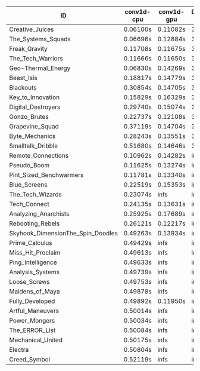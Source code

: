 |ID|conv1d-cpu|conv1d-gpu|DWSPConv2D-gpu|gemm-gpu|avg|
|-|-|-|-|-|-|
|Creative_Juices|0.06100s|0.11082s|3.03530s|1.83960s|1.26168s|
|The_Systems_Squads|0.06696s|0.12884s|3.03996s|1.95341s|1.29729s|
|Freak_Gravity|0.11708s|0.11675s|3.10278s|1.88872s|1.30633s|
|The_Tech_Warriors|0.11666s|0.11650s|3.10316s|1.95011s|1.32161s|
|Geo-Thermal_Energy|0.06830s|0.14269s|3.08541s|2.07164s|1.34201s|
|Beast_Isis|0.18817s|0.14779s|3.03864s|2.07703s|1.36291s|
|Blackouts|0.30854s|0.14705s|3.23540s|2.13015s|1.45528s|
|Key_to_Innovation|0.15829s|0.16329s|3.34733s|2.27181s|1.48518s|
|Digital_Destroyers|0.29740s|0.15074s|3.36520s|2.12809s|1.48536s|
|Gonzo_Brutes|0.22737s|0.12108s|3.59797s|2.16893s|1.52884s|
|Grapevine_Squad|0.37119s|0.14704s|3.12511s|2.62915s|1.56812s|
|Byte_Mechanics|0.28243s|0.13551s|3.04919s|4.52099s|1.99703s|
|Smalltalk_Dribble|0.51680s|0.14646s|3.44797s|4.68486s|2.19902s|
|Remote_Connections|0.10962s|0.14282s|infs|4.60323s|infs|
|Pseudo_Boom|0.11625s|0.13274s|infs|1.96744s|infs|
|Pint_Sized_Benchwarmers|0.11781s|0.13340s|infs|1.88560s|infs|
|Blue_Screens|0.22519s|0.15353s|infs|2.75155s|infs|
|The_Tech_Wizards|0.23074s|infs|infs|4.62446s|infs|
|Tech_Connect|0.24135s|0.13631s|infs|2.07359s|infs|
|Analyzing_Anarchists|0.25925s|0.17689s|infs|2.73748s|infs|
|Rebooting_Rebels|0.26121s|0.12217s|infs|infs|infs|
|Skyhook_DimensionThe_Spin_Doodles|0.49263s|0.13934s|infs|infs|infs|
|Prime_Calculus|0.49429s|infs|infs|4.60191s|infs|
|Miss_Hit_Proclaim|0.49613s|infs|infs|4.59493s|infs|
|Ping_Intelligence|0.49633s|infs|infs|4.79570s|infs|
|Analysis_Systems|0.49739s|infs|infs|4.63663s|infs|
|Loose_Screws|0.49753s|infs|infs|4.58111s|infs|
|Maidens_of_Maya|0.49878s|infs|infs|4.59833s|infs|
|Fully_Developed|0.49892s|0.11950s|infs|4.60687s|infs|
|Artful_Maneuvers|0.50014s|infs|infs|4.59254s|infs|
|Power_Mongers|0.50034s|infs|infs|4.59403s|infs|
|The_ERROR_List|0.50084s|infs|infs|4.60987s|infs|
|Mechanical_United|0.50175s|infs|infs|4.60770s|infs|
|Electra|0.50804s|infs|infs|4.59206s|infs|
|Creed_Symbol|0.52119s|infs|infs|4.73420s|infs|
